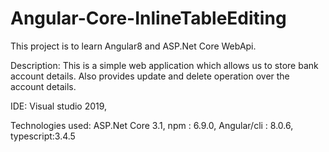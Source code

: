 # Angular-Core-InlineTableEditing

This project is to learn Angular8 and ASP.Net Core WebApi.

Description: This is a simple web application which allows us to store bank account details. Also provides update and delete operation over the account details.

IDE: Visual studio 2019,

Technologies used:
ASP.Net Core 3.1,
npm : 6.9.0,
Angular/cli : 8.0.6,
typescript:3.4.5


   
